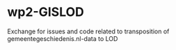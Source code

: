 # wp2-GISLOD
Exchange for issues and code related to transposition of gemeentegeschiedenis.nl-data to LOD
